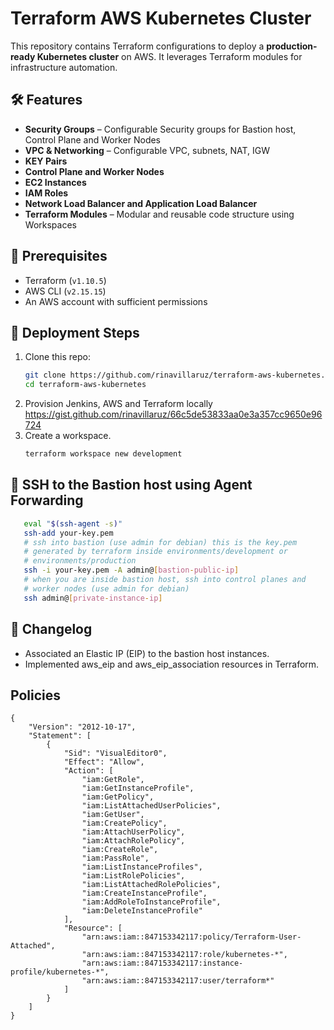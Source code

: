 # Terraform AWS Kubernetes Cluster

This repository contains Terraform configurations to deploy a **production-ready Kubernetes cluster** on AWS. It leverages Terraform modules for infrastructure automation.

## 🛠️ Features
- **Security Groups** – Configurable Security groups for Bastion host, Control Plane and Worker Nodes
- **VPC & Networking** – Configurable VPC, subnets, NAT, IGW
- **KEY Pairs**
- **Control Plane and Worker Nodes**
- **EC2 Instances**
- **IAM Roles**
- **Network Load Balancer and Application Load Balancer**
- **Terraform Modules** – Modular and reusable code structure using Workspaces

## 📌 Prerequisites
- Terraform (`v1.10.5`)
- AWS CLI (`v2.15.15`)
- An AWS account with sufficient permissions

## 🚀 Deployment Steps
1. Clone this repo:
   ```sh
   git clone https://github.com/rinavillaruz/terraform-aws-kubernetes.git
   cd terraform-aws-kubernetes
2. Provision Jenkins, AWS and Terraform locally https://gist.github.com/rinavillaruz/66c5de53833aa0e3a357cc9650e96724
3. Create a workspace.
   ```sh
   terraform workspace new development

## 📝 SSH to the Bastion host using Agent Forwarding
   ```sh
      eval "$(ssh-agent -s)"
      ssh-add your-key.pem
      # ssh into bastion (use admin for debian) this is the key.pem
      # generated by terraform inside environments/development or
      # environments/production
      ssh -i your-key.pem -A admin@[bastion-public-ip]
      # when you are inside bastion host, ssh into control planes and
      # worker nodes (use admin for debian)
      ssh admin@[private-instance-ip]
   ```

## 📝 Changelog
- Associated an Elastic IP (EIP) to the bastion host instances.
- Implemented aws_eip and aws_eip_association resources in Terraform.

## Policies
```
{
    "Version": "2012-10-17",
    "Statement": [
        {
            "Sid": "VisualEditor0",
            "Effect": "Allow",
            "Action": [
                "iam:GetRole",
                "iam:GetInstanceProfile",
                "iam:GetPolicy",
                "iam:ListAttachedUserPolicies",
                "iam:GetUser",
                "iam:CreatePolicy",
                "iam:AttachUserPolicy",
                "iam:AttachRolePolicy",
                "iam:CreateRole",
                "iam:PassRole",
                "iam:ListInstanceProfiles",
                "iam:ListRolePolicies",
                "iam:ListAttachedRolePolicies",
                "iam:CreateInstanceProfile",
                "iam:AddRoleToInstanceProfile",
                "iam:DeleteInstanceProfile"
            ],
            "Resource": [
                "arn:aws:iam::847153342117:policy/Terraform-User-Attached",
                "arn:aws:iam::847153342117:role/kubernetes-*",
                "arn:aws:iam::847153342117:instance-profile/kubernetes-*",
                "arn:aws:iam::847153342117:user/terraform*"
            ]
        }
    ]
}
```